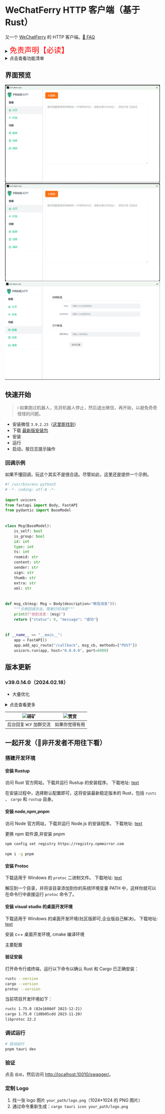 # WeChatFerry HTTP 客户端（基于 Rust）
又一个 [WeChatFerry](https://github.com/lich0821/WeChatFerry) 的 HTTP 客户端。[🙋 FAQ](https://mp.weixin.qq.com/s/WOw26mKJG8Nq55cT6iG-yA)

<details><summary><font color="#FF0000" size="5">免责声明【必读】</font></summary>

本工具仅供学习和技术研究使用，不得用于任何商业或非法行为，否则后果自负。

本工具的作者不对本工具的安全性、完整性、可靠性、有效性、正确性或适用性做任何明示或暗示的保证，也不对本工具的使用或滥用造成的任何直接或间接的损失、责任、索赔、要求或诉讼承担任何责任。

本工具的作者保留随时修改、更新、删除或终止本工具的权利，无需事先通知或承担任何义务。

本工具的使用者应遵守相关法律法规，尊重微信的版权和隐私，不得侵犯微信或其他第三方的合法权益，不得从事任何违法或不道德的行为。

本工具的使用者在下载、安装、运行或使用本工具时，即表示已阅读并同意本免责声明。如有异议，请立即停止使用本工具，并删除所有相关文件。

</details>

<details><summary>点击查看功能清单</summary>

* 检查登录状态
* 查询登录账号 wxid
* 获取登录账号信息
* 获取通信录
* 列出所有可查询数据库
* 查询数据库的表信息
* 查询消息类型映射表
* 接收消息
* 刷新朋友圈
* 发送文本消息
* 发送图片消息
* 发送文件消息
* 发送卡片消息
* 发送拍一拍消息
* 转发消息
* 保存语音
* 下载图片
* 某功能
* 查询 SQL
* 通过好友申请
* 添加群成员
* 邀请群成员（群人数超过一定数量只能邀请）
* 删除群成员
* 撤回消息

</details>

## 界面预览

![image](https://github.com/luoqiz/wcf-client-rust/blob/master/doc/image/1.jpg)
![image](https://github.com/luoqiz/wcf-client-rust/blob/master/doc/image/2.jpg)
![image](https://github.com/luoqiz/wcf-client-rust/blob/master/doc/image/3.jpg)

## 快速开始
>ℹ️ 如果跑过机器人，先将机器人停止，然后退出微信，再开始，以避免奇奇怪怪的问题。

* 安装微信 `3.9.2.23`（[这里能找到](https://github.com/lich0821/WeChatFerry/releases/latest)）
* 下载 [最新版安装包](https://github.com/lich0821/wcf-client-rust/releases/latest)
* 安装
* 运行
* 启动，按日志提示操作

### 回调示例
如果不懂回调，玩这个其实不是很合适。尽管如此，这里还是提供一个示例。

```py
#! /usr/bin/env python3
# -*- coding: utf-8 -*-

import uvicorn
from fastapi import Body, FastAPI
from pydantic import BaseModel


class Msg(BaseModel):
    is_self: bool
    is_group: bool
    id: int
    type: int
    ts: int
    roomid: str
    content: str
    sender: str
    sign: str
    thumb: str
    extra: str
    xml: str


def msg_cb(msg: Msg = Body(description="微信消息")):
    """示例回调方法，简单打印消息"""
    print(f"收到消息：{msg}")
    return {"status": 0, "message": "成功"}


if __name__ == "__main__":
    app = FastAPI()
    app.add_api_route("/callback", msg_cb, methods=["POST"])
    uvicorn.run(app, host="0.0.0.0", port=8000)
```

## 版本更新
### v39.0.14.0（2024.02.18）
* 大量优化

<details><summary>点击查看更多</summary>

### v39.0.12.4（2024.02.13）
* 撤回消息
* 实现单实例
* 其他功能优化

### v39.0.12.3（2024.02.08）
* 通过好友申请
* 添加群成员
* 邀请群成员（群人数超过一定数量只能邀请）
* 删除群成员

### v39.0.12.2（2024.02.08）
* 发送文件消息
* 发送卡片消息
* 发送拍一拍消息
* 转发消息
* 保存语音
* 下载图片
* 某功能
* 查询 SQL

### v39.0.12.1（2024.02.06）
* 发送图片消息

### v39.0.12.0 (2024.02.05)
* 检查登录状态
* 查询登录账号 wxid
* 获取登录账号信息
* 获取通信录
* 列出所有可查询数据库
* 查询数据库的表信息
* 查询消息类型映射表
* 接收消息
* 刷新朋友圈
* 发送文本消息

</details>

|![碲矿](https://s2.loli.net/2023/09/25/fub5VAPSa8srwyM.jpg)|![赞赏](https://s2.loli.net/2023/09/25/gkh9uWZVOxzNPAX.jpg)|
|:-:|:-:|
|后台回复 `WCF` 加群交流|如果你觉得有用|

## 一起开发（🚫非开发者不用往下看）
### 搭建开发环境
#### 安装 Rustup
访问 Rust 官方网站，下载并运行 Rustup 的安装程序。 下载地址: [text](https://www.rust-lang.org/tools/install)

在安装过程中，选择默认配置即可，这将安装最新稳定版本的 Rust，包括 `rustc` 、 `cargo` 和 `rustup` 自身。

#### 安装 node,npm,pnpm
访问 Node 官方网站，下载并运行 Node.js 的安装程序。 下载地址: [text](https://nodejs.org/en/download/current)

更换 npm 软件源,并安装 pnpm

```sh
npm config set registry https://registry.npmmirror.com

npm i -g pnpm
```

#### 安装 Protoc
下载适用于 Windows 的 `protoc` 二进制文件。 下载地址: [text](https://github.com/protocolbuffers/protobuf/releases)

解压到一个目录，并将该目录添加到你的系统环境变量 PATH 中，这样你就可以在命令行中直接运行 `protoc` 命令了。

#### 安装 visual studio 的桌面开发环境
下载适用于 Windows 的桌面开发环境(社区版即可,企业版自己解决)。 下载地址: [text](https://visualstudio.microsoft.com/zh-hans/downloads/)

安装 c++ 桌面开发环境, cmake 编译环境

主要配置

#### 验证安装
打开命令行或终端，运行以下命令以确认 Rust 和 Cargo 已正确安装：
```sh
rustc --version
cargo --version
protoc --version
```

当前项目开发环境如下：
```txt
rustc 1.75.0 (82e1608df 2023-12-21)
cargo 1.75.0 (1d8b05cdd 2023-11-20)
libprotoc 22.2
```

### 调试运行
```sh
# 启动运行
pnpm tauri dev
```

### 验证
点击 `启动`，然后访问 [http://localhost:10010/swagger/](http://localhost:10010/swagger/)。

### 定制 Logo
1. 找一张 logo 图片 `your_path/logo.png`（1024*1024 的 PNG 图片）
2. 通过命令重新生成：`cargo tauri icon your_path/logo.png`
